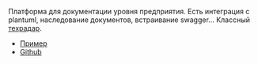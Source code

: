 Платформа для документации уровня предприятия. Есть интеграция с plantuml, наследование документов, встраивание swagger... Классный [техрадар](https://dochub.info/techradar).

- [Пример](https://dochub.info/main)
- [Github](https://github.com/RabotaRu/DocHub)